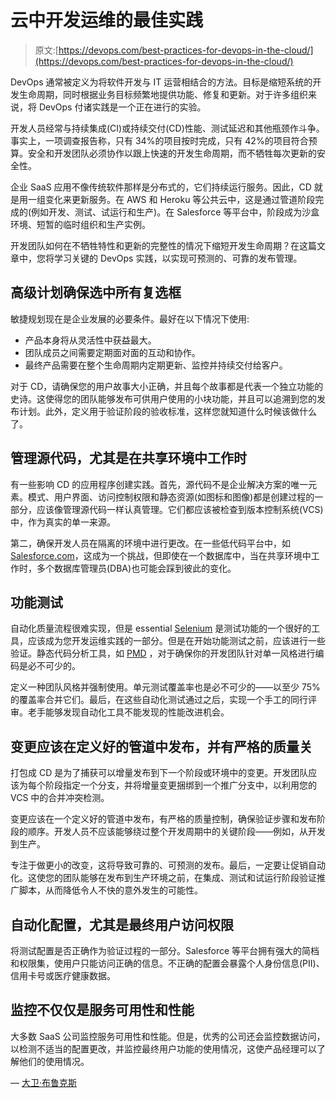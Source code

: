# 云中开发运维的最佳实践

> 原文:[https://devops.com/best-practices-for-devops-in-the-cloud/](https://devops.com/best-practices-for-devops-in-the-cloud/)

DevOps 通常被定义为将软件开发与 IT 运营相结合的方法。目标是缩短系统的开发生命周期，同时根据业务目标频繁地提供功能、修复和更新。对于许多组织来说，将 DevOps 付诸实践是一个正在进行的实验。

开发人员经常与持续集成(CI)或持续交付(CD)性能、测试延迟和其他瓶颈作斗争。事实上，一项调查报告称，只有 34%的项目按时完成，只有 42%的项目符合预算。安全和开发团队必须协作以跟上快速的开发生命周期，而不牺牲每次更新的安全性。

企业 SaaS 应用不像传统软件那样是分布式的，它们持续运行服务。因此，CD 就是用一组变化来更新服务。在 AWS 和 Heroku 等公共云中，这是通过管道阶段完成的(例如开发、测试、试运行和生产)。在 Salesforce 等平台中，阶段成为沙盒环境、短暂的临时组织和生产实例。

开发团队如何在不牺牲特性和更新的完整性的情况下缩短开发生命周期？在这篇文章中，您将学习关键的 DevOps 实践，以实现可预测的、可靠的发布管理。

## 高级计划确保选中所有复选框

敏捷规划现在是企业发展的必要条件。最好在以下情况下使用:

*   产品本身将从灵活性中获益最大。
*   团队成员之间需要定期面对面的互动和协作。
*   最终产品需要在整个生命周期内定期更新、监控并持续交付给客户。

对于 CD，请确保您的用户故事大小正确，并且每个故事都是代表一个独立功能的史诗。这使得您的团队能够发布可供用户使用的小块功能，并且可以追溯到您的发布计划。此外，定义用于验证阶段的验收标准，这样您就知道什么时候该做什么了。

## 管理源代码，尤其是在共享环境中工作时

有一些影响 CD 的应用程序创建实践。首先，源代码不是企业解决方案的唯一元素。模式、用户界面、访问控制权限和静态资源(如图标和图像)都是创建过程的一部分，应该像管理源代码一样认真管理。它们都应该被检查到版本控制系统(VCS)中，作为真实的单一来源。

第二，确保开发人员在隔离的环境中进行更改。在一些低代码平台中，如[Salesforce.com](https://salesforce.com/)，这成为一个挑战，但即使在一个数据库中，当在共享环境中工作时，多个数据库管理员(DBA)也可能会踩到彼此的变化。

## 功能测试

自动化质量流程很难实现，但是 essential [Selenium](https://www.seleniumhq.org/) 是测试功能的一个很好的工具，应该成为您开发运维实践的一部分。但是在开始功能测试之前，应该进行一些验证。静态代码分析工具，如 [PMD](https://pmd.github.io/) ，对于确保你的开发团队针对单一风格进行编码是必不可少的。

定义一种团队风格并强制使用。单元测试覆盖率也是必不可少的——以至少 75%的覆盖率合并它们。最后，在这些自动化测试通过之后，实现一个手工的同行评审。老手能够发现自动化工具不能发现的性能改进机会。

## 变更应该在定义好的管道中发布，并有严格的质量关

打包成 CD 是为了捕获可以增量发布到下一个阶段或环境中的变更。开发团队应该为每个阶段指定一个分支，并将增量变更捆绑到一个推广分支中，以利用您的 VCS 中的合并冲突检测。

变更应该在一个定义好的管道中发布，有严格的质量控制，确保验证步骤和发布阶段的顺序。开发人员不应该能够绕过整个开发周期中的关键阶段——例如，从开发到生产。

专注于做更小的改变，这将导致可靠的、可预测的发布。最后，一定要让促销自动化。这使您的团队能够在发布到生产环境之前，在集成、测试和试运行阶段验证推广脚本，从而降低令人不快的意外发生的可能性。

## 自动化配置，尤其是最终用户访问权限

将测试配置是否正确作为验证过程的一部分。Salesforce 等平台拥有强大的简档和权限集，使用户只能访问正确的信息。不正确的配置会暴露个人身份信息(PII)、信用卡号或医疗健康数据。

## 监控不仅仅是服务可用性和性能

大多数 SaaS 公司监控服务可用性和性能。但是，优秀的公司还会监控数据访问，以检测不适当的配置更改，并监控最终用户功能的使用情况，这使产品经理可以了解他们的使用情况。

— [大卫·布鲁克斯](https://devops.com/author/david-brooks/)